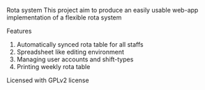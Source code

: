 Rota system This project aim to produce an easily usable web-app implementation of a flexible rota system

Features
1. Automatically synced rota table for all staffs
2. Spreadsheet like editing environment
3. Managing user accounts and shift-types
4. Printing weekly rota table

Licensed with GPLv2 license